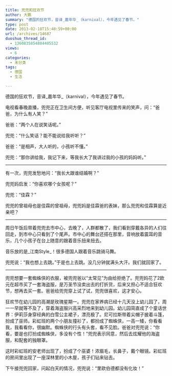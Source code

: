 ```yaml
---
title: 兜兜和狂欢节
author: 大鹏
summary: "德国的狂欢节，音译_嘉年华_（karnival），今年遇见了春节。"
type: post
date: 2013-02-18T15:40:59+00:00
url: /archives/14687
duoshuo_thread_id:
  - 1360835854884405532
views:
  - 6
categories:
  - 未分类
tags:
  - 德国
  - 生活

---
```

德国的狂欢节，音译_嘉年华_（karnival），今年遇见了春节。

电视看春晚直播，兜兜正在卫生间方便，听见客厅电视里传来的笑声，问：“爸爸，为什么有人笑？”

爸爸：“两个人在说笑话呢。”

兜兜：“什么笑话？能不能说给我听听？”

爸爸：“是相声，大人听的，小孩听不懂。”

兜兜：“那你讲给我，我记下来，等我长大了我讲过我的小孩的妈妈听。”

* * *

有一次，兜兜发愁地问：“我长大跟谁结婚啊？”

兜兜妈启发：“你喜欢哪个女孩呢？”

兜兜：“佳霖？”

兜兜的曾祖母也是佳霖的曾祖母，兜兜妈是佳霖爸的表妹，那么兜兜和佳霖算是近亲吧？

* * *

周日午饭后带着兜兜去市中心，去晚了，人群都散了，我们看到穿戴各异的人们往回走，到市中心只看到了个尾声。市中心的舞台还搭在那里，音响放着震耳的音乐，几个小孩子在台上随意的跟着音乐扭来扭去。

音乐放的是_江南Style_！很多德国人跟着音乐跳骑马舞。

兜兜说：“我也想上去跳。”于是也上去跳。没几分钟就满头大汗。我们就回家了。

* * *

兜兜想要一套蜘蛛侠的衣服，被兜兜爸以“太常见”为由给拒绝了。兜兜妈花了2欧元在超市买了一套海盗服，是万圣节没卖出去的打折货，后来又担心不适合狂欢节，想再去买一套。爸爸给兜兜穿上试了试，兜兜很喜欢，这才安心。

狂欢节在幼儿园的高潮是玫瑰星期一。兜兜在家养病已经十几天没上幼儿园了，周一一早就等不及了，穿着海盗服兴高采烈地来到幼儿园。幼儿园简直成了个童话世界：伊莉莎身穿经典的白雪公主裙子，漂亮极了。尼可拉斯带着尖帽子披着斗篷，扮成了巫师。彩虹班的两个小朋友撞衫了，都扮成了蜘蛛侠，一高一矮，你看看我，我看看你，很幽默。蜘蛛侠的行头有头套，看不见脸。爸爸对兜兜说：“你看，要是也打扮成蜘蛛侠，多没有个性！”兜兜表示同意，然后去炫耀他的海盗服，和配套的独眼罩。

这时彩虹班的安老师出现了，扮成了个巫婆！浓眉毛，长鼻子，戴个眼镜。彩虹班的房间里出现了一座深林里的小木屋，孩子们钻来钻去。

下午接兜兜回家，问起白天的情况，兜兜说：“里欧伯德都没有化妆！”
